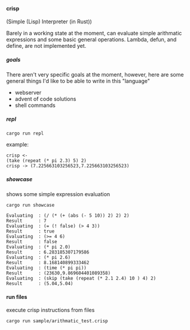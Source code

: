 #### crisp

(Simple (Lisp) Interpreter (in Rust))

Barely in a working state at the moment, can evaluate simple arithmatic expressions and some basic general operations. Lambda, defun, and define, are not implemented yet.

##### goals
There aren't very specific goals at the moment, however, here are some general things I'd like to be able to write in this "language"
* webserver
* advent of code solutions
* shell commands

##### repl
```
cargo run repl
```
example:
```
crisp <-
(take (repeat (* pi 2.3) 5) 2)
crisp -> (7.225663103256523,7.225663103256523)
```

##### showcase
shows some simple expression evaluation
```
cargo run showcase
```
```
Evaluating  : (/ (* (+ (abs (- 5 10)) 2) 2) 2)
Result      : 7
Evaluating  : (= (! false) (> 4 3))
Result      : true
Evaluating  : (>= 4 6)
Result      : false
Evaluating  : (* pi 2.0)
Result      : 6.283185307179586
Evaluating  : (* pi 2.6)
Result      : 8.168140899333462
Evaluating  : (time (* pi pi))
Result      : (23630,9.869604401089358)
Evaluating  : (skip (take (repeat (* 2.1 2.4) 10 ) 4) 2)
Result      : (5.04,5.04)
```
#### run files
execute crisp instructions from files
```
cargo run sample/arithmatic_test.crisp
```
